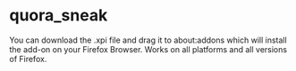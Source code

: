 quora_sneak
===========

You can download the .xpi file and drag it to about:addons which will install the add-on on your Firefox Browser.
Works on all platforms and all versions of Firefox.
